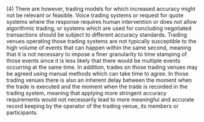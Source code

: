 (4) There are however, trading models for which increased accuracy might not be relevant or feasible. Voice trading systems or request for quote systems where the response requires human intervention or does not allow algorithmic trading, or systems which are used for concluding negotiated transactions should be subject to different accuracy standards. Trading venues operating those trading systems are not typically susceptible to the high volume of events that can happen within the same second, meaning that it is not necessary to impose a finer granularity to time stamping of those events since it is less likely that there would be multiple events occurring at the same time. In addition, trades on those trading venues may be agreed using manual methods which can take time to agree. In those trading venues there is also an inherent delay between the moment when the trade is executed and the moment when the trade is recorded in the trading system, meaning that applying more stringent accuracy requirements would not necessarily lead to more meaningful and accurate record keeping by the operator of the trading venue, its members or participants.